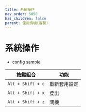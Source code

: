 ```yaml
---
title: 系統操作
nav_order: 5050
has_children: false
parent: 使用情境(客製)
---
```



# 系統操作

* [config sample](https://github.com/samwhelp/note-about-openbox/blob/gh-pages/_demo/config/openbox-config/main/config/openbox/share/gen/openbox-gen-rc/Section/Keybind/Openbox.php)

| 按鍵組合 | 功能 |
| --- | --- |
| `Alt + Shift + c` | 重新套用設定 |
| `Alt + Shift + x` | 登出 |
| `Alt + Shift + z` | 關機 |

